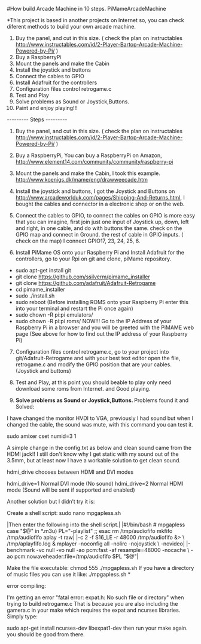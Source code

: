 #How build Arcade Machine in 10 steps.  PiMameArcadeMachine

*This project is based in another projects on Internet so, you can check diferent methods to build your own arcade machine. 

1.	Buy the panel, and cut in this size. ( check the plan on instructables 
http://www.instructables.com/id/2-Player-Bartop-Arcade-Machine-Powered-by-Pi/ ) 
2.	Buy a RaspberryPi
3.	Mount the panels and make the Cabin 
4.	Install the joystick and buttons
5.	Connect the cables to GPIO
6.	Install Adafruit for the controllers
7.	Configuration files control retrogame.c
8.	Test and Play
9.	Solve problems as Sound or Joystick,Buttons. 
10. Paint and enjoy playing!!! 


--------- Steps --------- 

1.	Buy the panel, and cut in this size. ( check the plan on instructables 
http://www.instructables.com/id/2-Player-Bartop-Arcade-Machine-Powered-by-Pi/ ) 

2. 	Buy a RaspberryPi, You can buy a RaspberryPi on Amazon, http://www.element14.com/community/community/raspberry-pi 
3. 	Mount the panels and make the Cabin, I took this example. http://www.koenigs.dk/mame/eng/drawweecade.htm
4. 	Install the joystick and buttons, I got the Joystick and Buttons on http://www.arcadeworlduk.com/pages/Shipping-And-Returns.html, I bought the cables and connector in a electronic shop or on the web. 
5. 	Connect the cables to GPIO, to connect the cables on GPIO is more easy that you can imagine, first join just one input of Joystick up, down, left and right, in one cable, and do with buttons the same. check on the GPIO map and connect in Ground. the rest of cable in GPIO inputs. ( check on the map) I connect GPIO17, 23, 24, 25, 6. 
6. 	Install PiMame OS onto your Raspberry Pi and Install Adafruit for the controllers, go to your Rpi on git and clone, piMame repository. 
- sudo apt-get install git
- git clone https://github.com/ssilverm/pimame_installer
- git clone https://github.com/adafruit/Adafruit-Retrogame
- cd pimame_installer
- sudo ./install.sh
- sudo reboot
(Before installing ROMS onto your Raspberry Pi enter this into your terminal and restart the Pi once again)
- sudo chown -R pi:pi emulators/
- sudo chown -R pi:pi roms/
 NOW!!! Go to the IP Address of your Raspberry Pi in a browser and you will be greeted with the PiMAME web page (See above for   how to find out the IP address of your Raspberry Pi)


7. Configuration files control retrogame.c, go to your project into git/Adafruit-Retrogame and with your best text editor
  open the file, retrogame.c and modify the GPIO position that are your cables. (Joystick and buttons) 

8. Test and Play, at this point you should beable to play only need download some roms from Internet. and Good playing. 

9.  <b> Solve problems as Sound or Joystick,Buttons. </b>
Problems found it and Solved: 

I have changed the monitor HVDI to VGA, previously I had sound but when I changed the cable, the sound was mute,  with this command you can test it. 

sudo amixer cset numid=3 1 

A simple change in the config.txt as below and clean sound came from the HDMI jack!! I still don't know why I get static with my sound out of the 3.5mm, but at least now I have a workable solution to get clean sound.

hdmi_drive chooses between HDMI and DVI modes

hdmi_drive=1 Normal DVI mode (No sound)
hdmi_drive=2 Normal HDMI mode (Sound will be sent if supported and enabled)


Another solution but I didn’t try it is:

Create a shell script: sudo nano mpgapless.sh 

|Then enter the following into the shell script.|
|#!/bin/bash # mpgapless  case "$@" in    *.m3u) PL="-playlist"    ;; esac rm /tmp/audiofifo mkfifo /tmp/audiofifo aplay -t raw| |-c 2 -f S16_LE -r 48000 /tmp/audiofifo &> \ /tmp/aplayfifo.log & mplayer -noconfig all -nolirc -nojoystick \ -novideo| |-benchmark -vc null -vo null -ao pcm:fast -af resample=48000 -nocache \ -ao pcm:nowaveheader:file=/tmp/audiofifo $PL "$@"| 

Make the file executable:
chmod 555 ./mpgapless.sh 
If you have a directory of music files you can use it like:
./mpgapless.sh *


error compiling: 

I'm getting an error "fatal error: expat.h: No such file or directory" when trying to build retrogame.c
That is because you are also including the gamera.c in your make which requires the expat and ncurses libraries. Simply type:

sudo apt-get install ncurses-dev libexpat1-dev
then run your make again. you should be good from there.

